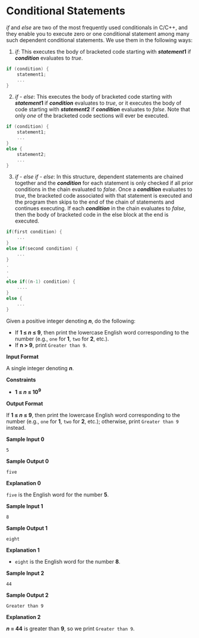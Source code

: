 # Conditional Statements

*if* and *else* are two of the most frequently used conditionals in C/C++, and they enable you to execute
zero or one conditional statement among many such dependent conditional statements. We use them in
the following ways:


1. *if*: This executes the body of bracketed code starting with __*statement*1__ if __*condition*__ evaluates to
*true*.

```c++
if (condition) {
    statement1;
    ...
}
```
2. *if* - *else*: This executes the body of bracketed code starting with __*statement*1__ if __*condition*__ evaluates to *true*, or it executes the body of code starting with __*statement*2__ if __*condition*__ evaluates to *false*.
Note that only *one* of the bracketed code sections will ever be executed.

```c++
if (condition) {
    statement1;
    ...
}
else {
    statement2;
    ...
}
```

3. *if* - *else* *if* - *else*: In this structure, dependent statements are chained together and the __*condition*__ for each statement is only checked if all prior conditions in the chain evaluated to *false*. Once a __*condition*__ evaluates to *true*, the bracketed code associated with that statement is executed and the program then skips to the end of the chain of statements and continues executing. If each __*condition*__ in the chain evaluates to *false*, then the body of bracketed code in the else block at the end is
executed.

```c++
if(first condition) {
    ...
}
else if(second condition) {
    ...
}
.
.
.
else if((n-1) condition) {
    ....
}
else {
    ...
}
```

Given a positive integer denoting __*n*__, do the following:

* If __1 &le; *n* &le; 9__, then print the lowercase English word corresponding to the number (e.g., `one` for __1__, `two` for __2__, etc.).
* If __n &gt; 9__, print `Greater than 9`.  

**Input Format**


A single integer denoting __*n*__.

**Constraints**  
* __1 &le; *n* &le; 10<sup>9</sup>__

**Output Format**

If __1 &le; *n* &le; 9__, then print the lowercase English word corresponding to the number (e.g., `one` for __1__, `two` for __2__, etc.); otherwise, print `Greater than 9` instead.

**Sample Input 0**

```
5
```
**Sample Output 0**

```
five
```
**Explanation 0**

`five` is the English word for the number __5__.

**Sample Input 1**

```
8
```
**Sample Output 1**

```
eight
```
**Explanation 1**

* `eight` is the English word for the number __8__.

**Sample Input 2**

```
44
```
**Sample Output 2**

```
Greater than 9
```
**Explanation 2**

__*n* = 44__ is greater than __9__, so we print `Greater than 9`.


